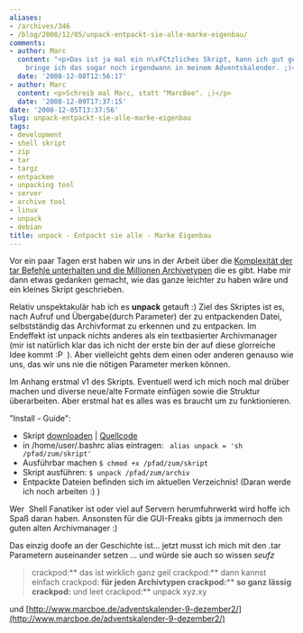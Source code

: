 ```yaml
---
aliases:
- /archives/346
- /blog/2008/12/05/unpack-entpackt-sie-alle-marke-eigenbau/
comments:
- author: Marc
  content: "<p>Das ist ja mal ein n\xFCtzliches Skript, kann ich gut gebrauchen.<br>Vielleicht
    bringe ich das sogar noch irgendwann in meinem Adventskalender. ;)</p>"
  date: '2008-12-08T12:56:17'
- author: Marc
  content: <p>Schreib mal Marc, statt "MarcBoe". ;)</p>
  date: '2008-12-09T17:37:15'
date: '2008-12-05T13:37:56'
slug: unpack-entpackt-sie-alle-marke-eigenbau
tags:
- development
- shell skript
- zip
- tar
- targz
- entpacken
- unpacking tool
- server
- archive tool
- linux
- unpack
- debian
title: unpack - Entpackt sie alle - Marke Eigenbau
---
```


Vor ein paar Tagen erst haben wir uns in der Arbeit über die [Komplexität
der tar Befehle unterhalten und die Millionen
Archivetypen](http://www.linux-fuer-alle.de/doc_show.php?docid=76) die es
gibt. Habe mir dann etwas gedanken gemacht, wie das ganze leichter zu haben
wäre und ein kleines Skript geschrieben.

Relativ unspektakulär hab ich es **unpack** getauft :) Ziel des Skriptes
ist es, nach Aufruf und Übergabe(durch Parameter) der zu entpackenden
Datei, selbstständig das Archivformat zu erkennen und zu entpacken. Im
Endeffekt ist unpack nichts anderes als ein textbasierter Archivmanager
(mir ist natürlich klar das ich nicht der erste bin der auf diese
glorreiche Idee kommt :P  ). Aber vielleicht gehts dem einen oder anderen
genauso wie uns, das wir uns nie die nötigen Parameter merken können.

Im Anhang erstmal v1 des Skripts. Eventuell werd ich mich noch mal drüber
machen und diverse neue/alte Formate einfügen sowie die Struktur
überarbeiten. Aber erstmal hat es alles was es braucht um zu funktionieren.

"Install - Guide":

* Skript [downloaden](http://zwetschge.org/unpack/) |
  [Quellcode](http://paste.pocoo.org/show/93956/)
* in /home/user/.bashrc alias eintragen:
  ` alias unpack = 'sh /pfad/zum/skript'`
* Ausführbar machen
  `$ chmod +x /pfad/zum/skript`
* Skript ausführen:
  `$ unpack /pfad/zum/archiv`
* Entpackte Dateien befinden sich im aktuellen Verzeichnis! (Daran werde
  ich noch arbeiten :) )

Wer  Shell Fanatiker ist oder viel auf Servern herumfuhrwerkt wird hoffe
ich Spaß daran haben. Ansonsten für die GUI-Freaks gibts ja immernoch den
guten alten Archivmanager :)

Das einzig doofe an der Geschichte ist... jetzt musst ich mich mit den .tar
Parametern auseinander setzen ... und würde sie auch so wissen *seufz*

> crackpod:** das ist wirklich ganz geil
> crackpod:** dann kannst einfach
> crackpod: **für jeden Archivtypen
> crackpod:**** **so ganz lässig
> crackpod:** und leet
> crackpod:** unpack xyz.xy

und [http://www.marcboe.de/adventskalender-9-dezember2/](http://www.marcboe.de/adventskalender-9-dezember2/)